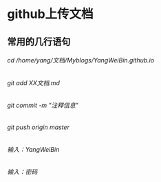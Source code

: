 # github上传文档

## 常用的几行语句
###### cd /home/yang/文档/Myblogs/YangWeiBin.github.io 

###### git add XX文档.md

###### git commit -m "注释信息"

###### git push origin master

###### 输入：YangWeiBin

###### 输入：密码

